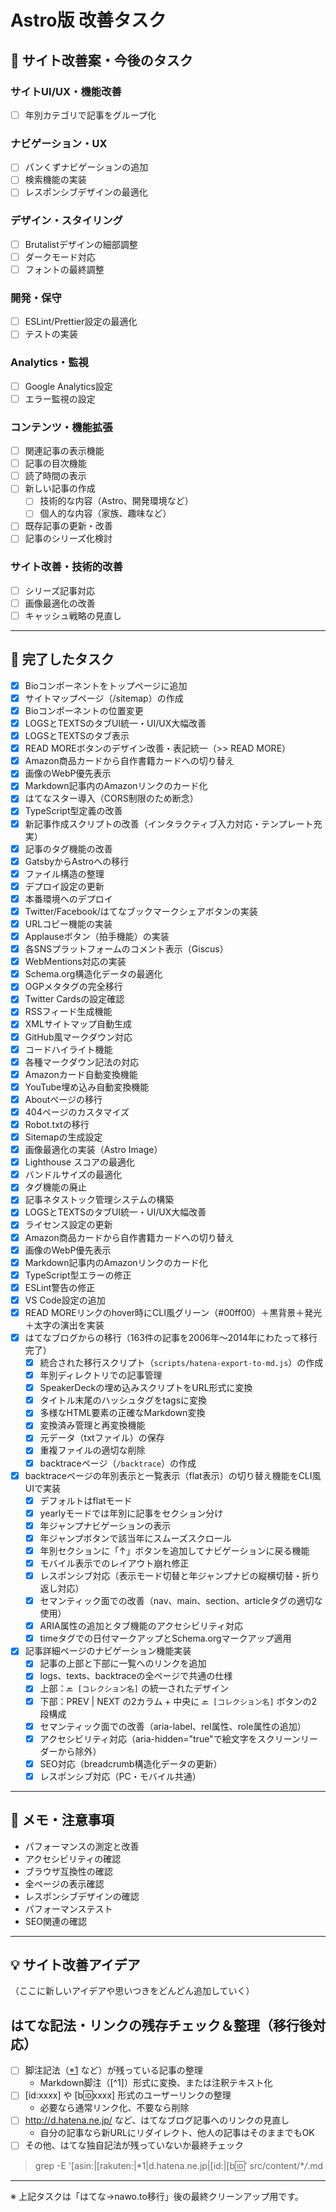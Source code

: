 # Astro版 改善タスク

## 🎯 サイト改善案・今後のタスク

### サイトUI/UX・機能改善

- [ ] 年別カテゴリで記事をグループ化

### ナビゲーション・UX

- [ ] パンくずナビゲーションの追加
- [ ] 検索機能の実装
- [ ] レスポンシブデザインの最適化

### デザイン・スタイリング

- [ ] Brutalistデザインの細部調整
- [ ] ダークモード対応
- [ ] フォントの最終調整

### 開発・保守

- [ ] ESLint/Prettier設定の最適化
- [ ] テストの実装

### Analytics・監視

- [ ] Google Analytics設定
- [ ] エラー監視の設定

### コンテンツ・機能拡張

- [ ] 関連記事の表示機能
- [ ] 記事の目次機能
- [ ] 読了時間の表示
- [ ] 新しい記事の作成
  - [ ] 技術的な内容（Astro、開発環境など）
  - [ ] 個人的な内容（家族、趣味など）
- [ ] 既存記事の更新・改善
- [ ] 記事のシリーズ化検討

### サイト改善・技術的改善

- [ ] シリーズ記事対応
- [ ] 画像最適化の改善
- [ ] キャッシュ戦略の見直し

---

## 🎉 完了したタスク

- [x] Bioコンポーネントをトップページに追加
- [x] サイトマップページ（/sitemap）の作成
- [x] Bioコンポーネントの位置変更
- [x] LOGSとTEXTSのタブUI統一・UI/UX大幅改善
- [x] LOGSとTEXTSのタブ表示
- [x] READ MOREボタンのデザイン改善・表記統一（>> READ MORE）
- [x] Amazon商品カードから自作書籍カードへの切り替え
- [x] 画像のWebP優先表示
- [x] Markdown記事内のAmazonリンクのカード化
- [x] はてなスター導入（CORS制限のため断念）
- [x] TypeScript型定義の改善
- [x] 新記事作成スクリプトの改善（インタラクティブ入力対応・テンプレート充実）
- [x] 記事のタグ機能の改善
- [x] GatsbyからAstroへの移行
- [x] ファイル構造の整理
- [x] デプロイ設定の更新
- [x] 本番環境へのデプロイ
- [x] Twitter/Facebook/はてなブックマークシェアボタンの実装
- [x] URLコピー機能の実装
- [x] Applauseボタン（拍手機能）の実装
- [x] 各SNSプラットフォームのコメント表示（Giscus）
- [x] WebMentions対応の実装
- [x] Schema.org構造化データの最適化
- [x] OGPメタタグの完全移行
- [x] Twitter Cardsの設定確認
- [x] RSSフィード生成機能
- [x] XMLサイトマップ自動生成
- [x] GitHub風マークダウン対応
- [x] コードハイライト機能
- [x] 各種マークダウン記法の対応
- [x] Amazonカード自動変換機能
- [x] YouTube埋め込み自動変換機能
- [x] Aboutページの移行
- [x] 404ページのカスタマイズ
- [x] Robot.txtの移行
- [x] Sitemapの生成設定
- [x] 画像最適化の実装（Astro Image）
- [x] Lighthouse スコアの最適化
- [x] バンドルサイズの最適化
- [x] タグ機能の廃止
- [x] 記事ネタストック管理システムの構築
- [x] LOGSとTEXTSのタブUI統一・UI/UX大幅改善
- [x] ライセンス設定の更新
- [x] Amazon商品カードから自作書籍カードへの切り替え
- [x] 画像のWebP優先表示
- [x] Markdown記事内のAmazonリンクのカード化
- [x] TypeScript型エラーの修正
- [x] ESLint警告の修正
- [x] VS Code設定の追加
- [x] READ MOREリンクのhover時にCLI風グリーン（#00ff00）＋黒背景＋発光＋太字の演出を実装
- [x] はてなブログからの移行（163件の記事を2006年〜2014年にわたって移行完了）
  - [x] 統合された移行スクリプト（`scripts/hatena-export-to-md.js`）の作成
  - [x] 年別ディレクトリでの記事管理
  - [x] SpeakerDeckの埋め込みスクリプトをURL形式に変換
  - [x] タイトル末尾のハッシュタグをtagsに変換
  - [x] 多様なHTML要素の正確なMarkdown変換
  - [x] 変換済み管理と再変換機能
  - [x] 元データ（txtファイル）の保存
  - [x] 重複ファイルの適切な削除
  - [x] backtraceページ（`/backtrace`）の作成
- [x] backtraceページの年別表示と一覧表示（flat表示）の切り替え機能をCLI風UIで実装
  - [x] デフォルトはflatモード
  - [x] yearlyモードでは年別に記事をセクション分け
  - [x] 年ジャンプナビゲーションの表示
  - [x] 年ジャンプボタンで該当年にスムーズスクロール
  - [x] 年別セクションに「↑」ボタンを追加してナビゲーションに戻る機能
  - [x] モバイル表示でのレイアウト崩れ修正
  - [x] レスポンシブ対応（表示モード切替と年ジャンプナビの縦横切替・折り返し対応）
  - [x] セマンティック面での改善（nav、main、section、articleタグの適切な使用）
  - [x] ARIA属性の追加とタブ機能のアクセシビリティ対応
  - [x] timeタグでの日付マークアップとSchema.orgマークアップ適用
- [x] 記事詳細ページのナビゲーション機能実装
  - [x] 記事の上部と下部に一覧へのリンクを追加
  - [x] logs、texts、backtraceの全ページで共通の仕様
  - [x] 上部：`🔙 [コレクション名]` の統一されたデザイン
  - [x] 下部：PREV | NEXT の2カラム + 中央に `🔙 [コレクション名]` ボタンの2段構成
  - [x] セマンティック面での改善（aria-label、rel属性、role属性の追加）
  - [x] アクセシビリティ対応（aria-hidden="true"で絵文字をスクリーンリーダーから除外）
  - [x] SEO対応（breadcrumb構造化データの更新）
  - [x] レスポンシブ対応（PC・モバイル共通）

---

## 📝 メモ・注意事項

- パフォーマンスの測定と改善
- アクセシビリティの確認
- ブラウザ互換性の確認
- 全ページの表示確認
- レスポンシブデザインの確認
- パフォーマンステスト
- SEO関連の確認

---

## 💡 サイト改善アイデア

（ここに新しいアイデアや思いつきをどんどん追加していく）

## はてな記法・リンクの残存チェック＆整理（移行後対応）

- [ ] 脚注記法（[\*1](#fn-xxxx) など）が残っている記事の整理
  - Markdown脚注（[^1]）形式に変換、または注釈テキスト化
- [ ] [id:xxxx] や [b:id:xxxx] 形式のユーザーリンクの整理
  - 必要なら通常リンク化、不要なら削除
- [ ] http://d.hatena.ne.jp/ など、はてなブログ記事へのリンクの見直し
  - 自分の記事なら新URLにリダイレクト、他人の記事はそのままでもOK
- [ ] その他、はてな独自記法が残っていないか最終チェック

> grep -E '\[asin:|\[rakuten:|\*1|d\.hatena\.ne\.jp|\[id:|\[b:id:' src/content/\*_/_.md

---

※ 上記タスクは「はてな→nawo.to移行」後の最終クリーンアップ用です。
